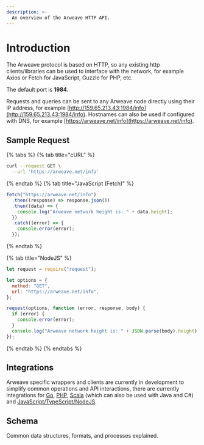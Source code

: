 ```yaml
---
description: >-
  An overview of the Arweave HTTP API.
---
```


# Introduction

The Arweave protocol is based on HTTP, so any existing http clients/libraries can be used to interface with the network, for example Axios or Fetch for JavaScript, Guzzle for PHP, etc.

The default port is **1984**.

Requests and queries can be sent to any Arweave node directly using their IP address, for example [http://159.65.213.43:1984/info](http://159.65.213.43:1984/info).
Hostnames can also be used if configured with DNS, for example [https://arweave.net/info](https://arweave.net/info).

## Sample Request

{% tabs %}
{% tab title="cURL" %}

```bash
curl --request GET \
  --url 'https://arweave.net/info'
```

{% endtab %}
{% tab title="JavaScript (Fetch)" %}

```js
fetch("https://arweave.net/info")
  .then((response) => response.json())
  .then((data) => {
    console.log("Arweave network height is: " + data.height);
  })
  .catch((error) => {
    console.error(error);
  });
```

{% endtab %}

{% tab title="NodeJS" %}

```js
let request = require("request");

let options = {
  method: "GET",
  url: "https://arweave.net/info",
};

request(options, function (error, response, body) {
  if (error) {
    console.error(error);
  }
  console.log("Arweave network height is: " + JSON.parse(body).height);
});
```

{% endtab %}
{% endtabs %}

## Integrations

Arweave specific wrappers and clients are currently in development to simplify common operations and API interactions, there are currently integrations for [Go](https://github.com/everFinance/goar), [PHP](https://github.com/ArweaveTeam/arweave-php), [Scala](https://github.com/toknapp/arweave4s) (which can also be used with Java and C#) and [JavaScript/TypeScript/NodeJS](https://github.com/ArweaveTeam/arweave-js).

## Schema

Common data structures, formats, and processes explained.
